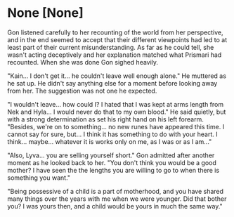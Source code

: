 # None [None]
Gon listened carefully to her recounting of the world from her perspective, and in the end seemed to accept that their different viewpoints had led to at least part of their current misunderstanding. As far as he could tell, she wasn't acting deceptively and her explanation matched what Prismari had recounted. When she was done Gon sighed heavily.

"Kain... I don't get it... he couldn't leave well enough alone." He muttered as he sat up. He didn't say anything else for a moment before looking away from her. The suggestion was not one he expected.

"I wouldn't leave... how could I? I hated that I was kept at arms length from Nek and Hyla... I would never do that to my own blood." He said quietly, but with a strong determination as set his right hand on his left forearm. "Besides, we're on to something... no new runes have appeared this time. I cannot say for sure, but... I think it has something to do with your heart. I think... maybe... whatever it is works only on me, as I was or as I am..."

"Also, Lyva... you are selling yourself short." Gon admitted after another moment as he looked back to her. "You don't think you would be a good mother? I have seen the the lengths you are willing to go to when there is something you want."

"Being possessive of a child is a part of motherhood, and you have shared many things over the years with me when we were younger. Did that bother you? I was yours then, and a child would be yours in much the same way."
